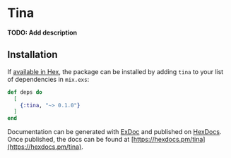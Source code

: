 # Tina

**TODO: Add description**

## Installation

If [available in Hex](https://hex.pm/docs/publish), the package can be installed
by adding `tina` to your list of dependencies in `mix.exs`:

```elixir
def deps do
  [
    {:tina, "~> 0.1.0"}
  ]
end
```

Documentation can be generated with [ExDoc](https://github.com/elixir-lang/ex_doc)
and published on [HexDocs](https://hexdocs.pm). Once published, the docs can
be found at [https://hexdocs.pm/tina](https://hexdocs.pm/tina).

